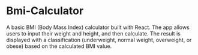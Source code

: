 # Bmi-Calculator
A basic BMI (Body Mass Index) calculator built with React. The app allows users to input their weight and height, and then calculate. The result is displayed with a classification (underweight, normal weight, overweight, or obese) based on the calculated BMI value.
